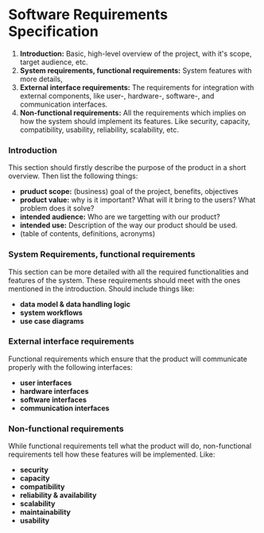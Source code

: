 # Software Requirements Specification

1.	**Introduction:** Basic, high-level overview of the project, with it's scope, target audience, etc.
2.	**System requirements, functional requirements:** System features with more details, 
3.	**External interface requirements:** The requirements for integration with external components, like user-, hardware-, software-, and communication interfaces.
4.	**Non-functional requirements:** All the requirements which implies on how the system should implement its features. Like security, capacity, compatibility, usability, reliability, scalability, etc.

### Introduction

This section should firstly describe the purpose of the product in a short overview. Then list the following things:

- **pruduct scope:** (business) goal of the project, benefits, objectives
- **product value:** why is it important? What will it bring to the users? What problem does it solve?
- **intended audience:** Who are we targetting with our product?
- **intended use:** Description of the way our product should be used.
- (table of contents, definitions, acronyms)

### System Requirements, functional requirements

This section can be more detailed with all the required functionalities and features of the system. These requirements should meet with the ones mentioned in the introduction. Should include things like:

- **data model & data handling logic**
- **system workflows**
- **use case diagrams**

### External interface requirements

Functional requirements which ensure that the product will communicate properly with the following interfaces:

- **user interfaces**
- **hardware interfaces**
- **software interfaces**
- **communication interfaces**

### Non-functional requirements

While functional requirements tell what the product will do, non-functional requirements tell how these features will be implemented. Like:

- **security**
- **capacity**
- **compatibility**
- **reliability & availability**
- **scalability**
- **maintainability**
- **usability**





